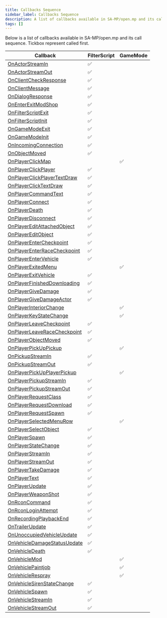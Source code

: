 ```yaml
---
title: Callbacks Sequence
sidebar_label: Callbacks Sequence
description: A list of callbacks available in SA-MP/open.mp and its call sequence
tags: []
---
```


Below is a list of callbacks available in SA-MP/open.mp and its call sequence. Tickbox represent called first.

| Callback                                                                | FilterScript | GameMode |
| ----------------------------------------------------------------------- | ------------ | -------- |
| [OnActorStreamIn](../callbacks/OnActorStreamIn)                         | ✅           |          |
| [OnActorStreamOut](../callbacks/OnActorStreamOut)                       | ✅           |          |
| [OnClientCheckResponse](../callbacks/OnClientCheckResponse)             | ✅           |          |
| [OnClientMessage](../callbacks/OnClientMessage)                         | ✅           |          |
| [OnDialogResponse](../callbacks/OnDialogResponse)                       | ✅           |          |
| [OnEnterExitModShop](../callbacks/OnEnterExitModShop)                   | ✅           |          |
| [OnFilterScriptExit](../callbacks/OnFilterScriptExit)                   | ✅           |          |
| [OnFilterScriptInit](../callbacks/OnFilterScriptInit)                   | ✅           |          |
| [OnGameModeExit](../callbacks/OnGameModeExit)                           | ✅           |          |
| [OnGameModeInit](../callbacks/OnGameModeInit)                           | ✅           |          |
| [OnIncomingConnection](../callbacks/OnIncomingConnection)               | ✅           |          |
| [OnObjectMoved](../callbacks/OnObjectMoved)                             | ✅           |          |
| [OnPlayerClickMap](../callbacks/OnPlayerClickMap)                       |              | ✅       |
| [OnPlayerClickPlayer](../callbacks/OnPlayerClickPlayer)                 | ✅           |          |
| [OnPlayerClickPlayerTextDraw](../callbacks/OnPlayerClickPlayerTextDraw) | ✅           |          |
| [OnPlayerClickTextDraw](../callbacks/OnPlayerClickTextDraw)             | ✅           |          |
| [OnPlayerCommandText](../callbacks/OnPlayerCommandText)                 | ✅           |          |
| [OnPlayerConnect](../callbacks/OnPlayerConnect)                         | ✅           |          |
| [OnPlayerDeath](../callbacks/OnPlayerDeath)                             | ✅           |          |
| [OnPlayerDisconnect](../callbacks/OnPlayerDisconnect)                   | ✅           |          |
| [OnPlayerEditAttachedObject](../callbacks/OnPlayerEditAttachedObject)   | ✅           |          |
| [OnPlayerEditObject](../callbacks/OnPlayerEditObject)                   | ✅           |          |
| [OnPlayerEnterCheckpoint](../callbacks/OnPlayerEnterCheckpoint)         | ✅           |          |
| [OnPlayerEnterRaceCheckpoint](../callbacks/OnPlayerEnterRaceCheckpoint) | ✅           |          |
| [OnPlayerEnterVehicle](../callbacks/OnPlayerEnterVehicle)               | ✅           |          |
| [OnPlayerExitedMenu](../callbacks/OnPlayerExitedMenu)                   |              | ✅       |
| [OnPlayerExitVehicle](../callbacks/OnPlayerExitVehicle)                 | ✅           |          |
| [OnPlayerFinishedDownloading](../callbacks/OnPlayerFinishedDownloading) | ✅           |          |
| [OnPlayerGiveDamage](../callbacks/OnPlayerGiveDamage)                   | ✅           |          |
| [OnPlayerGiveDamageActor](../callbacks/OnPlayerGiveDamageActor)         | ✅           |          |
| [OnPlayerInteriorChange](../callbacks/OnPlayerInteriorChange)           |              | ✅       |
| [OnPlayerKeyStateChange](../callbacks/OnPlayerKeyStateChange)           |              | ✅       |
| [OnPlayerLeaveCheckpoint](../callbacks/OnPlayerLeaveCheckpoint)         | ✅           |          |
| [OnPlayerLeaveRaceCheckpoint](../callbacks/OnPlayerLeaveRaceCheckpoint) | ✅           |          |
| [OnPlayerObjectMoved](../callbacks/OnPlayerObjectMoved)                 | ✅           |          |
| [OnPlayerPickUpPickup](../callbacks/OnPlayerPickUpPickup)               |              | ✅       |
| [OnPickupStreamIn](../callbacks/OnPickupStreamIn)                       | ✅           |          |
| [OnPickupStreamOut](../callbacks/OnPickupStreamOut)                     | ✅           |          |
| [OnPlayerPickUpPlayerPickup](../callbacks/OnPlayerPickUpPlayerPickup)   |              | ✅       |
| [OnPlayerPickupStreamIn](../callbacks/OnPlayerPickupStreamIn)           | ✅           |          |
| [OnPlayerPickupStreamOut](../callbacks/OnPlayerPickupStreamOut)         | ✅           |          |
| [OnPlayerRequestClass](../callbacks/OnPlayerRequestClass)               | ✅           |          |
| [OnPlayerRequestDownload](../callbacks/OnPlayerRequestDownload)         | ✅           |          |
| [OnPlayerRequestSpawn](../callbacks/OnPlayerRequestSpawn)               | ✅           |          |
| [OnPlayerSelectedMenuRow](../callbacks/OnPlayerSelectedMenuRow)         |              | ✅       |
| [OnPlayerSelectObject](../callbacks/OnPlayerSelectObject)               | ✅           |          |
| [OnPlayerSpawn](../callbacks/OnPlayerSpawn)                             | ✅           |          |
| [OnPlayerStateChange](../callbacks/OnPlayerStateChange)                 | ✅           |          |
| [OnPlayerStreamIn](../callbacks/OnPlayerStreamIn)                       | ✅           |          |
| [OnPlayerStreamOut](../callbacks/OnPlayerStreamOut)                     | ✅           |          |
| [OnPlayerTakeDamage](../callbacks/OnPlayerTakeDamage)                   | ✅           |          |
| [OnPlayerText](../callbacks/OnPlayerText)                               | ✅           |          |
| [OnPlayerUpdate](../callbacks/OnPlayerUpdate)                           | ✅           |          |
| [OnPlayerWeaponShot](../callbacks/OnPlayerWeaponShot)                   | ✅           |          |
| [OnRconCommand](../callbacks/OnRconCommand)                             | ✅           |          |
| [OnRconLoginAttempt](../callbacks/OnRconLoginAttempt)                   | ✅           |          |
| [OnRecordingPlaybackEnd](../callbacks/OnRecordingPlaybackEnd)           | ✅           |          |
| [OnTrailerUpdate](../callbacks/OnTrailerUpdate)                         | ✅           |          |
| [OnUnoccupiedVehicleUpdate](../callbacks/OnUnoccupiedVehicleUpdate)     | ✅           |          |
| [OnVehicleDamageStatusUpdate](../callbacks/OnVehicleDamageStatusUpdate) | ✅           |          |
| [OnVehicleDeath](../callbacks/OnVehicleDeath)                           | ✅           |          |
| [OnVehicleMod](../callbacks/OnVehicleMod)                               |              | ✅       |
| [OnVehiclePaintjob](../callbacks/OnVehiclePaintjob)                     |              | ✅       |
| [OnVehicleRespray](../callbacks/OnVehicleRespray)                       |              | ✅       |
| [OnVehicleSirenStateChange](../callbacks/OnVehicleSirenStateChange)     | ✅           |          |
| [OnVehicleSpawn](../callbacks/OnVehicleSpawn)                           | ✅           |          |
| [OnVehicleStreamIn](../callbacks/OnVehicleStreamIn)                     | ✅           |          |
| [OnVehicleStreamOut](../callbacks/OnVehicleStreamOut)                   | ✅           |          |
